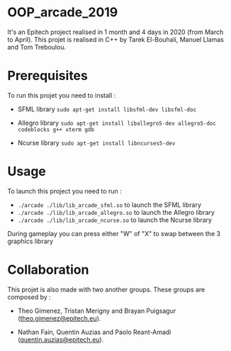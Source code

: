 # OOP_arcade_2019

It's an Epitech project realised in 1 month and 4 days in 2020 (from March to April).
This projet is realised in C++ by Tarek El-Bouhali, Manuel Llamas and Tom Treboulou.

# Prerequisites

To run this projet you need to install :


- SFML library
```sudo apt-get install libsfml-dev libsfml-doc```

- Allegro library
```sudo apt-get install liballegro5-dev allegro5-doc codeblocks g++ xterm gdb```

- Ncurse library
```sudo apt-get install libncurses5-dev```

# Usage

To launch this project you need to run :

- ```./arcade ./lib/lib_arcade_sfml.so``` to launch the SFML library
- ```./arcade ./lib/lib_arcade_allegro.so``` to launch the Allegro library
- ```./arcade ./lib/lib_arcade_ncurse.so``` to launch the Ncurse library

During gameplay you can press either "W" of "X" to swap between the 3 graphics library

# Collaboration

This projet is also made with two another groups.
These groups are composed by :

- Theo Gimenez, Tristan Merigny and Brayan Puigsagur (theo.gimenez@epitech.eu).

- Nathan Fain, Quentin Auzias and Paolo Reant-Amadi (quentin.auzias@epitech.eu).
